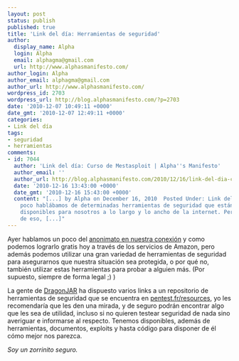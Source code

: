 ```yaml
---
layout: post
status: publish
published: true
title: 'Link del día: Herramientas de seguridad'
author:
  display_name: Alpha
  login: Alpha
  email: alphagma@gmail.com
  url: http://www.alphasmanifesto.com/
author_login: Alpha
author_email: alphagma@gmail.com
author_url: http://www.alphasmanifesto.com/
wordpress_id: 2703
wordpress_url: http://blog.alphasmanifesto.com/?p=2703
date: '2010-12-07 10:49:11 +0000'
date_gmt: '2010-12-07 12:49:11 +0000'
categories:
- Link del día
tags:
- seguridad
- herramientas
comments:
- id: 7044
  author: 'Link del día: Curso de Mestasploit | Alpha''s Manifesto'
  author_email: ''
  author_url: http://blog.alphasmanifesto.com/2010/12/16/link-del-dia-curso-de-mestasploit/
  date: '2010-12-16 13:43:00 +0000'
  date_gmt: '2010-12-16 15:43:00 +0000'
  content: "[...] by Alpha on December 16, 2010  Posted Under: Link del díaHace
    poco hablábamos de determinadas herramientas de seguridad que están
    disponibles para nosotros a lo largo y lo ancho de la internet. Pero además
    de eso, [...]"
---
```


Ayer hablamos un poco del <a href="https://blog.alphasmanifesto.com/2010/12/06/link-del-dia-anonimato-en-internet-gratuito/">anonimato en nuestra conexión</a> y como podemos lograrlo gratis hoy a través de los servicios de Amazon, pero además podemos utilizar una gran variedad de herramientas de seguridad para asegurarnos que nuestra situación sea protegida, o por qué no, también utilizar estas herramientas para probar a alguien más. (Por supuesto, siempre de forma legal ;) )

La gente de <a href="http://www.dragonjar.org/repositorio-con-herramientas-de-seguridad.xhtml">DragonJAR</a> ha dispuesto varios links a un repositorio de herramientas de seguridad que se encuentra en <a href="http://pentester.fr/resources/">pentest.fr/resources</a>, yo les recomendaría que les den una mirada, y de seguro podrán encontrar algo que les sea de utilidad, incluso si no quieren testear seguridad de nada sino averiguar e informarse al respecto. Tenemos disponibles, además de herramientas, documentos, exploits y hasta código para disponer de él cómo mejor nos parezca.

_Soy un zorrinito seguro._
